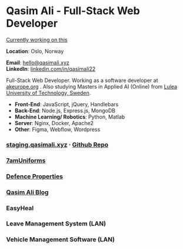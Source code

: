 # Qasim Ali - Full-Stack Web Developer

[Currently working on this](https://github.com/qasim2020/akeurope-db/issues/3)

**Location**: Oslo, Norway

**Email**: [hello@qasimali.xyz](mailto:hello@qasimali.xyz)  
**LinkedIn**: [linkedin.com/in/qasimali22](https://linkedin.com/in/qasimali22)  

Full-Stack Web Developer. Working as a software developer at [akeurope.org](https://akeurope.org) . Also studying Masters in Applied AI (Online) from [Lulea University of Technology, Sweden](https://www.ltu.se/en). 

- **Front-End**: JavaScript, jQuery, Handlebars
- **Back-End**: Node.js, Express.js, MongoDB
- **Machine Learning/ Robotics**: Python, Matlab
- **Server**: Nginx, Docker, Apache2
- **Other**: Figma, Webflow, Wordpress

### [staging.qasimali.xyz](https://staging.qasimali.xyz) · [Github Repo](https://github.com/qasim2020/playground)
### [7amUniforms](https://www.7amuniforms.com)
### [Defence Properties](https://staging.qasimali.xyz/chodhry)
### [Qasim Ali Blog](https://staging.qasimali.xyz/life)
### EasyHeal
### Leave Management System (LAN)
### Vehicle Management Software (LAN)
